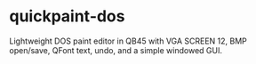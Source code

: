 # quickpaint-dos
Lightweight DOS paint editor in QB45 with VGA SCREEN 12, BMP open/save, QFont text, undo, and a simple windowed GUI.
